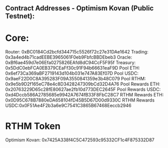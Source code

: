 ## Contract Addresses - Optimism Kovan (Public Testnet):

# Core:
Router: ​0xBC0184Cd2bcfd344715c5526f72c27e31DAe1642
Trading: ​0x3a4ed4b71cadEEBE3965061F0eb9FbfcBBDEbeb3
Oracle: ​0xBf6ae459d7e06Efa0275826EAfd8dC94CcF5F95f
Treasury: ​0x5DdC0ebFCA0EB379CEaFf30c91F94b66631eaF9D
Pool ETH: ​0x6ef73Ca369aBF2719143d104b031e747A83Ef07D
Pool USDC: ​0x9aeF22D0C8A395283F09A3550841359e3b48C079
Pool RTHM: ​0x9e5b9D2f165eC78e4c8D3428247309bCd32D4A76
Pool Rewards ETH: ​0x20763229D65c28fE80627ae2fb10d773DEC2645F
Pool Rewards USDC: ​0xd4Dccb586A2785685e9942A7674fB33F8FbC28C7
RTHM Rewards ETH: ​0x0D95C678B7880eDA658104fD45B5D67D00d9330C
RTHM Rewards USDC: ​0x0F51Ae4F2b3a6e9C7541C3865B67468Eeccb2946

# RTHM Token
Optimism Kovan: 0x7425A338f4C5C472593c95332CF1c4F875332D87






